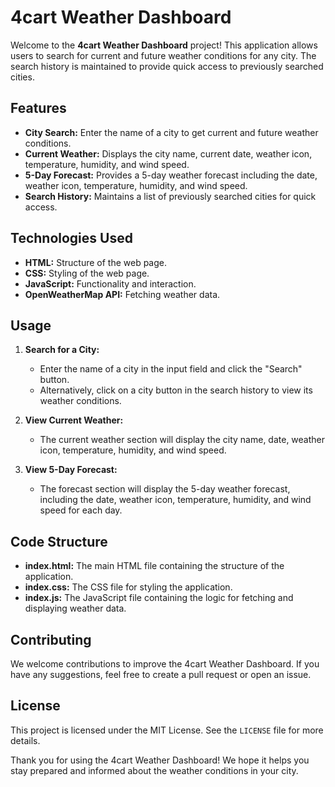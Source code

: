 # 4cart Weather Dashboard

Welcome to the **4cart Weather Dashboard** project! This application allows users to search for current and future weather conditions for any city. The search history is maintained to provide quick access to previously searched cities.

## Features

- **City Search:** Enter the name of a city to get current and future weather conditions.
- **Current Weather:** Displays the city name, current date, weather icon, temperature, humidity, and wind speed.
- **5-Day Forecast:** Provides a 5-day weather forecast including the date, weather icon, temperature, humidity, and wind speed.
- **Search History:** Maintains a list of previously searched cities for quick access.

## Technologies Used

- **HTML:** Structure of the web page.
- **CSS:** Styling of the web page.
- **JavaScript:** Functionality and interaction.
- **OpenWeatherMap API:** Fetching weather data.

## Usage

1. **Search for a City:**
   - Enter the name of a city in the input field and click the "Search" button.
   - Alternatively, click on a city button in the search history to view its weather conditions.

2. **View Current Weather:**
   - The current weather section will display the city name, date, weather icon, temperature, humidity, and wind speed.

3. **View 5-Day Forecast:**
   - The forecast section will display the 5-day weather forecast, including the date, weather icon, temperature, humidity, and wind speed for each day.

## Code Structure

- **index.html:** The main HTML file containing the structure of the application.
- **index.css:** The CSS file for styling the application.
- **index.js:** The JavaScript file containing the logic for fetching and displaying weather data.

## Contributing

We welcome contributions to improve the 4cart Weather Dashboard. If you have any suggestions, feel free to create a pull request or open an issue.

## License

This project is licensed under the MIT License. See the `LICENSE` file for more details.


Thank you for using the 4cart Weather Dashboard! We hope it helps you stay prepared and informed about the weather conditions in your city.

